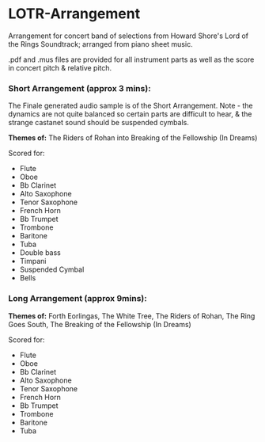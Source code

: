 LOTR-Arrangement
================

Arrangement for concert band of selections from Howard Shore's Lord of the Rings Soundtrack; arranged from piano sheet music.

.pdf and .mus files are provided for all instrument parts as well as the score in concert pitch & relative pitch.

### Short Arrangement (approx 3 mins):
The Finale generated audio sample is of the Short Arrangement. Note - the dynamics are not quite balanced so certain parts are difficult to hear, & the strange castanet sound should be suspended cymbals.

**Themes of:** The Riders of Rohan into Breaking of the Fellowship (In Dreams)

Scored for:
* Flute
* Oboe
* Bb Clarinet
* Alto Saxophone
* Tenor Saxophone
* French Horn
* Bb Trumpet
* Trombone
* Baritone
* Tuba
* Double bass
* Timpani
* Suspended Cymbal
* Bells

### Long Arrangement (approx 9mins):
**Themes of:** Forth Eorlingas, The White Tree, The Riders of Rohan, The Ring Goes South, The Breaking of the Fellowship (In Dreams)

Scored for:
* Flute
* Oboe
* Bb Clarinet
* Alto Saxophone
* Tenor Saxophone
* French Horn
* Bb Trumpet
* Trombone
* Baritone
* Tuba


